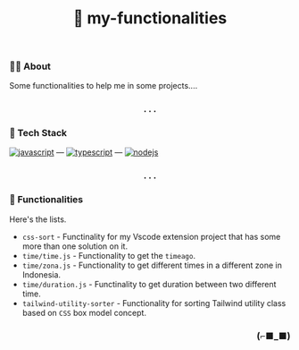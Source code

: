 <h1 align="center">🔨 my-functionalities</h1>

<br>

### 👨‍💻 About

Some functionalities to help me in some projects....

<h3 align="center">. . .</h3>

### 🧰 Tech Stack

[<img alt="javascript" src="https://img.shields.io/badge/JavaScript-323330?style=for-the-badge&logo=javascript&logoColor=F7DF1E" />](https://developer.mozilla.org/en-US/docs/Web/javascript) —
[<img alt="typescript" src="https://img.shields.io/badge/TypeScript-007ACC?style=for-the-badge&logo=typescript&logoColor=white" />](https://www.typescriptlang.org/) —
[<img alt="nodejs" src="https://img.shields.io/badge/Node.js-339933?style=for-the-badge&logo=nodedotjs&logoColor=white" />](https://www.nodejs.org/)

<h3 align="center">. . .</h3>

### 🔨 Functionalities

Here's the lists.

- `css-sort` - Functinality for my Vscode extension project that has some more than one solution on it.
- `time/time.js` - Functionality to get the `timeago`.
- `time/zona.js` - Functionality to get different times in a different zone in Indonesia.
- `time/duration.js` - Functinality to get duration between two different time.
- `tailwind-utility-sorter` - Functionality for sorting Tailwind utility class based on `CSS` box model concept.

<h3 align="right">(⌐■_■)</h3>
